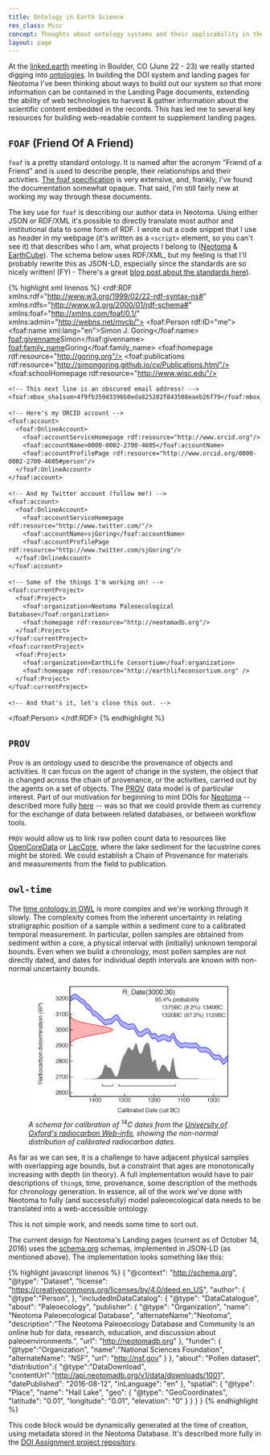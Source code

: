 ```yaml
---
title: Ontology in Earth Science
res_class: Misc
concept: Thoughts about ontology systems and their applicability in the Earth Sciences
layout: page
---
```


At the [linked.earth](http://www.organicdatacuration.org/linkedearth/index.php/Main_Page) meeting in Boulder, CO (June 22 - 23) we really started digging into [ontologies](https://en.wikipedia.org/wiki/Ontology_(information_science)).  In building the DOI system and landing pages for Neotoma I've been thinking about ways to build out our system so that more information can be contained in the Landing Page documents, extending the ability of web technologies to harvest & gather information about the scientific content embedded in the records.  This has led me to several key resources for building web-readable content to supplement landing pages.

## `FOAF` (Friend Of A Friend)

`foaf` is a pretty standard ontology.  It is named after the acronym "Friend of a Friend" and is used to describe people, their relationships and their activities.  [The foaf specification](http://xmlns.com/foaf/spec/) is very extensive, and, frankly, I've found the documentation somewhat opaque.  That said, I'm still fairly new at working my way through these documents.

The key use for `foaf` is describing our author data in Neotoma.  Using either JSON or RDF/XML it's possible to directly translate most author and institutional data to some form of RDF.  I wrote out a code snippet that I use as header in my webpage (it's written as a `<script>` element, so you can't see it) that describes who I am, what projects I belong to ([Neotoma](http://neotomadb.org) & [EarthCube](http://earthcube.com)).  The schema below uses RDF/XML, but my feeling is that I'll probably rewrite this as JSON-LD, especially since the standards are so nicely written! (FYI - There's a great [blog post about the standards here](http://manu.sporny.org/2014/json-ld-origins-2/)).

{% highlight xml linenos %}
<rdf:RDF
    xmlns:rdf="http://www.w3.org/1999/02/22-rdf-syntax-ns#"
    xmlns:rdfs="http://www.w3.org/2000/01/rdf-schema#"
    xmlns:foaf="http://xmlns.com/foaf/0.1/"
    xmlns:admin="http://webns.net/mvcb/">
  <foaf:Person rdf:ID="me">
    <foaf:name xml:lang="en">Simon J. Goring</foaf:name>
    <foaf:givenname>Simon</foaf:givenname>
    <foaf:family_name>Goring</foaf:family_name>
    <foaf:homepage rdf:resource="http://goring.org"/>
    <foaf:publications rdf:resource="http://simongoring.github.io/cv/Publications.html"/>
    <foaf:schoolHomepage rdf:resource="http://www.wisc.edu"/>

    <!-- This next line is an obscured email address! -->
    <foaf:mbox_sha1sum>4f9fb359d3396b0eda825202f843508eaeb26f79</foaf:mbox_sha1sum>

    <!-- Here's my ORCID account -->
    <foaf:account>
      <foaf:OnlineAccount>
        <foaf:accountServiceHomepage rdf:resource="http://www.orcid.org"/>
        <foaf:accountName>0000-0002-2700-4605</foaf:accountName>
        <foaf:accountProfilePage rdf:resource="http://www.orcid.org/0000-0002-2700-4605#person"/>
      </foaf:OnlineAccount>
    </foaf:account>

    <!-- And my Twitter account (follow me!) -->
    <foaf:account>
      <foaf:OnlineAccount>
        <foaf:accountServiceHomepage rdf:resource="http://www.twitter.com/"/>
        <foaf:accountName>sjGoring</foaf:accountName>
        <foaf:accountProfilePage rdf:resource="http://www.twitter.com/sjGoring"/>
      </foaf:OnlineAccount>
    </foaf:account>

    <!-- Some of the things I'm working on! -->
    <foaf:currentProject>
      <foaf:Project>
        <foaf:organization>Neotoma Paleoecological Database</foaf:organization>
        <foaf:homepage rdf:resource="http://neotomadb.org"/>
      </foaf:Project>
    </foaf:currentProject>
    <foaf:currentProject>
      <foaf:Project>
        <foaf:organization>EarthLife Consortium</foaf:organization>
        <foaf:homepage rdf:resource="http://earthlifeconsortium.org" />
      </foaf:Project>
    </foaf:currentProject>

    <!-- And that's it, let's close this out. -->
  </foaf:Person>
</rdf:RDF>
{% endhighlight %}

## `PROV`

Prov is an ontology used to describe the provenance of objects and activities.  It can focus on the agent of change in the system, the object that is changed across the chain of provenance, or the activities, carried out by the agents on a set of objects.  The [PROV](https://www.w3.org/TR/2013/NOTE-prov-primer-20130430/) data model is of particular interest.  Part of our motivation for beginning to mint DOIs for [Neotoma](http://neotomadb.org) -- described more fully [here](https://htmlpreview.github.io/?https://github.com/NeotomaDB/AssignDOIs/blob/master/DOI_assignment.html) -- was so that we could provide them as currency for the exchange of data between related databases, or between workflow tools.

`PROV` would allow us to link raw pollen count data to resources like [OpenCoreData](http://opencoredata.org/) or [LacCore](http://lrc.geo.umn.edu/laccore/), where the lake sediment for the lacustrine cores might be stored.  We could establish a Chain of Provenance for materials and measurements from the field to publication.

## `owl-time`

The [time ontology in OWL](https://www.w3.org/TR/owl-time/) is more complex and we're working through it slowly.  The complexity comes from the inherent uncertainty in relating stratigraphic position of a sample within a sediment core to a calibrated temporal measurement.  In particular, pollen samples are obtained from sediment within a core, a physical interval with (initially) unknown temporal bounds.  Even when we build a chronology, most pollen samples are not directly dated, and dates for individual depth intervals are known with non-normal uncertainty bounds.

<figure>
<img src="/images/calib.gif" alt="Radiocarbon calibration curve">
<figcaption><i>A schema for calibration of <sup>14</sup>C dates from the <a href="https://c14.arch.ox.ac.uk/embed.php?File=calibration.html" title="Calibrating a Radiocarbon Date">University of Oxford's radiocarbon Web-info</a>, showing the non-normal distribution of calibrated radiocarbon dates.</i></figcaption></figure>

As far as we can see, it is a challenge to have adjacent physical samples with overlapping age bounds, but a constraint that ages are monotonically increasing with depth (in theory).  A full implementation would have to pair descriptions of `thing`s, time, provenance, some description of the methods for chronology generation.  In essence, all of the work we've done with Neotoma to fully (and successfully) model paleoecological data needs to be translated into a web-accessible ontology.

This is not simple work, and needs some time to sort out.

The current design for Neotoma's Landing pages (current as of October 14, 2016) uses the [schema.org]() schemas, implemented in JSON-LD (as mentioned above).  The implementation looks something like this:

{% highlight javascript linenos %}
{
    "@context": "http://schema.org",
    "@type": "Dataset",
    "license": "https://creativecommons.org/licenses/by/4.0/deed.en_US",
    "author": {
      "@type":"Person",
    },
    "includedInDataCatalog": {
      "@type": "DataCatalogue",
      "about": "Paleoecology",
      "publisher": {
        "@type": "Organization",
        "name": "Neotoma Paleoecological Database",
        "alternateName":"Neotoma",
        "description":"The Neotoma Paleoecology Database and Community is an online hub for data, research, education, and discussion about paleoenvironments.",
        "url": "http://neotomadb.org"
    },
      "funder": {
        "@type":"Organization",
        "name":"National Sciences Foundation",
        "alternateName": "NSF",
        "url": "http://nsf.gov"
      }
    },
    "about": "Pollen dataset",
    "distribution":{
      "@type":"DataDownload",
      "contentUrl":"http://api.neotomadb.org/v1/data/downloads/1001",
      "datePublished": "2016-08-12",
      "inLanguage": "en"
    },
    "spatial": {
      "@type": "Place",
      "name": "Hail Lake",
      "geo": {
          "@type": "GeoCoordinates",
          "latitude": "0.01",
          "longitude": "0.01",
          "elevation": "0"
      }
    }
  }
}
{% endhighlight %}

This code block would be dynamically generated at the time of creation, using metadata stored in the Neotoma Database.  It's described more fully in the [DOI Assignment project repository](https://github.com/NeotomaDB/AssignDOIs).